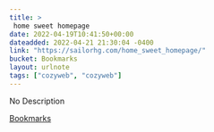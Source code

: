 ```yaml
---
title: > 
 home sweet homepage
date: 2022-04-19T10:41:50+00:00
dateadded: 2022-04-21 21:30:04 -0400
link: "https://sailorhg.com/home_sweet_homepage/"
bucket: Bookmarks
layout: urlnote
tags: ["cozyweb", "cozyweb"]
--- 
```

No Description
 <!-- end excerpt --> 
<div class='bucket'><a class='internal-link' href='/buckets/bookmarks'>Bookmarks</a></div> 
